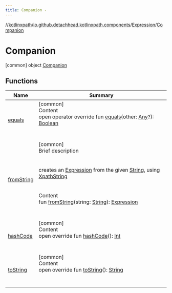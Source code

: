 ```yaml
---
title: Companion -
---
```

//[kotlinxpath](../../../index.md)/[io.github.detachhead.kotlinxpath.components](../../index.md)/[Expression](../index.md)/[Companion](index.md)



# Companion  
 [common] object [Companion](index.md)   


## Functions  
  
|  Name|  Summary| 
|---|---|
| [equals](../../-operator/index.md#kotlin/Any/equals/#kotlin.Any?/PointingToDeclaration/)| [common]  <br>Content  <br>open operator override fun [equals](../../-operator/index.md#kotlin/Any/equals/#kotlin.Any?/PointingToDeclaration/)(other: [Any](https://kotlinlang.org/api/latest/jvm/stdlib/kotlin/-any/index.html)?): [Boolean](https://kotlinlang.org/api/latest/jvm/stdlib/kotlin/-boolean/index.html)  <br><br><br>
| [fromString](from-string.md)| [common]  <br>Brief description  <br><br><br>creates an [Expression](../index.md) from the given [String](https://kotlinlang.org/api/latest/jvm/stdlib/kotlin.text/index.html), using [XpathString](../../-xpath-string/index.md)<br><br>  <br>Content  <br>fun [fromString](from-string.md)(string: [String](https://kotlinlang.org/api/latest/jvm/stdlib/kotlin/-string/index.html)): [Expression](../index.md)  <br><br><br>
| [hashCode](../../-operator/index.md#kotlin/Any/hashCode/#/PointingToDeclaration/)| [common]  <br>Content  <br>open override fun [hashCode](../../-operator/index.md#kotlin/Any/hashCode/#/PointingToDeclaration/)(): [Int](https://kotlinlang.org/api/latest/jvm/stdlib/kotlin/-int/index.html)  <br><br><br>
| [toString](../../-operator/index.md#kotlin/Any/toString/#/PointingToDeclaration/)| [common]  <br>Content  <br>open override fun [toString](../../-operator/index.md#kotlin/Any/toString/#/PointingToDeclaration/)(): [String](https://kotlinlang.org/api/latest/jvm/stdlib/kotlin/-string/index.html)  <br><br><br>

